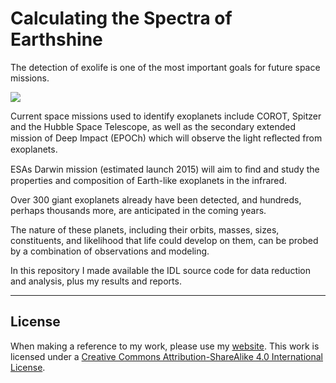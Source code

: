 # Calculating the Spectra of Earthshine 


The detection of exolife is one of the most important goals for future space missions.

![](earth.png)

Current space missions used to identify exoplanets include COROT, Spitzer and the Hubble Space Telescope, as well as the secondary extended mission of Deep Impact (EPOCh) which will observe the light reﬂected from exoplanets. 

ESAs Darwin mission (estimated launch 2015) will aim to ﬁnd and study the properties and composition of Earth-like exoplanets in the infrared. 

Over 300 giant exoplanets already have been detected, and hundreds, perhaps thousands more, are anticipated in the coming years. 

The nature of these planets, including their orbits, masses, sizes, constituents, and likelihood that life could develop on them, can be probed by a combination of observations and modeling.

In this repository I made available the IDL source code for data reduction and analysis, plus my results and reports.


----


## License

When making a reference to my work, please use my [website](http://www.astro.sunysb.edu/steinkirch/).
This work is licensed under a [Creative Commons Attribution-ShareAlike 4.0 International License](http://creativecommons.org/licenses/by-sa/4.0/).
